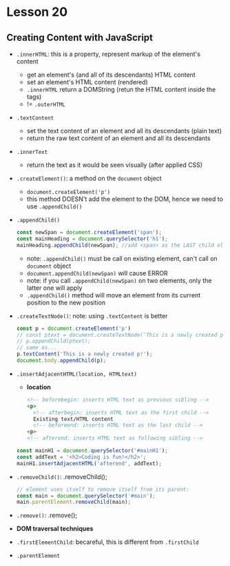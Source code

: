 # Lesson 20
## Creating Content with JavaScript

* `.innerHTML`: this is a property, represent markup of the element's content
  * get an element's (and all of its descendants) HTML content
  * set an element's HTML content (rendered)
  * `.innerHTML` return a DOMString (retun the HTML content inside the tags)
  * != `.outerHTML`

* `.textContent`
  * set the text content of an element and all its descendants (plain text)
  * return the raw text content of an element and all its descendants
  
* `.innerText`
  * return the text as it would be seen visually (after applied CSS)

* `.createElement()`: a method on the `document` object
  * `document.createElement('p')`
  * this method DOESN't add the element to the DOM, hence we need to use `.appendChild()`

* `.appendChild()`
  ```js
  const newSpan = document.createElement('span');
  const mainHeading = document.querySelector('h1');
  mainHeading.appendChild(newSpan); //add <span> as the LAST child element of h1
  ```
  * note: `.appendChild()` must be call on existing element, can't call on `document` object
  * `document.appendChild(newSpan)` will cause ERROR
  * note: if you call `.appendChild(newSpan)` on two elements, only the latter one will apply
  * `.appendChild()` method will move an element from its current position to the new position

* `.createTextNode()`: note: using `.textContent` is better
  ```js
  const p = document.createElement('p')
  // const ptext = document.createTextNode('This is a newly created p!');
  // p.appendChild(ptext);
  // same as...
  p.textContent('This is a newly created p!');
  document.body.appendChild(p);
  ```

* `.insertAdjacentHTML(location, HTMLtext)`
  * **location**
    ```html
    <!-- beforebegin: inserts HTML text as previous sibling -->
    <p>
      <!-- afterbegin: inserts HTML text as the first child -->
      Existing text/HTML content
      <!-- beforeend: inserts HTML text as the last child -->
    <p>
    <!-- afterend: inserts HTML text as following sibling -->
    ```
    
  ```js
  const mainH1 = document.querySelector('#mainH1');
  const addText = '<h2>Coding is fun!</h2>';
  mainH1.insertAdjacentHTML('afterend', addText);
  ```
* `.removeChild()`: <parent-element>.removeChild(<child-to-remove>);
  ```js
  // element uses itself to remove itself from its parent:
  const main = document.querySelector('#main');
  main.parentElement.removeChild(main);
  ```
* `.remove()`: <element-to-remove>.remove();
* **DOM traversal techniques**
* `.firstElementChild`: becareful, this is different from `.firstChild`
* `.parentElement`
